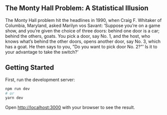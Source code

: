 ## The Monty Hall Problem: A Statistical Illusion

The Monty Hall problem hit the headlines in 1990, when Craig F. Whitaker of Columbia, Maryland, asked Marilyn vos Savant: ‘Suppose you’re on a game show, and you’re given the choice of three doors: behind one door is a car; behind the others, goats. You pick a door, say No. 1, and the host, who knows what’s behind the other doors, opens another door, say No. 3, which has a goat. He then says to you, ”Do you want to pick door No. 2?”’ Is it to your advantage to take the switch?’

## Getting Started

First, run the development server:

```bash
npm run dev
# or
yarn dev
```

Open [http://localhost:3000](http://localhost:3000) with your browser to see the result.
